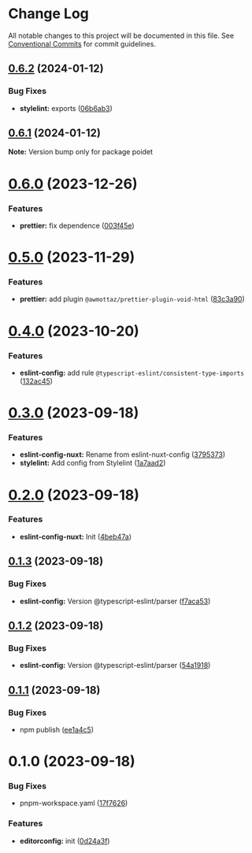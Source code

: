 # Change Log

All notable changes to this project will be documented in this file.
See [Conventional Commits](https://conventionalcommits.org) for commit guidelines.

## [0.6.2](https://github.com/poidet/config/compare/v0.6.1...v0.6.2) (2024-01-12)

### Bug Fixes

- **stylelint:** exports ([06b6ab3](https://github.com/poidet/config/commit/06b6ab365fb45bad7d9e7f1720be5e30c651ea3a))

## [0.6.1](https://github.com/poidet/config/compare/v0.6.0...v0.6.1) (2024-01-12)

**Note:** Version bump only for package poidet

# [0.6.0](https://github.com/poidet/config/compare/v0.5.0...v0.6.0) (2023-12-26)

### Features

- **prettier:** fix dependence ([003f45e](https://github.com/poidet/config/commit/003f45eb038a9e8525936ae607045ee320c46ebb))

# [0.5.0](https://github.com/poidet/config/compare/v0.4.0...v0.5.0) (2023-11-29)

### Features

- **prettier:** add plugin `@awmottaz/prettier-plugin-void-html` ([83c3a90](https://github.com/poidet/config/commit/83c3a90fc1c096b5bdbb1fd20bf9384f3f02cc69))

# [0.4.0](https://github.com/poidet/config/compare/v0.3.0...v0.4.0) (2023-10-20)

### Features

- **eslint-config:** add rule `@typescript-eslint/consistent-type-imports` ([132ac45](https://github.com/poidet/config/commit/132ac45906c8d824f47f6944607c7e8c9dd349e1))

# [0.3.0](https://github.com/poidet/config/compare/v0.2.0...v0.3.0) (2023-09-18)

### Features

- **eslint-config-nuxt:** Rename from eslint-nuxt-config ([3795373](https://github.com/poidet/config/commit/3795373e052c494df9029eb5c8360da3bf25a876))
- **stylelint:** Add config from Stylelint ([1a7aad2](https://github.com/poidet/config/commit/1a7aad25a201c6876dae0cfb77e91ed4de682ad8))

# [0.2.0](https://github.com/poidet/config/compare/v0.1.3...v0.2.0) (2023-09-18)

### Features

- **eslint-config-nuxt:** Init ([4beb47a](https://github.com/poidet/config/commit/4beb47a21a54bd51068553f0ee04be89752a7893))

## [0.1.3](https://github.com/poidet/config/compare/v0.1.2...v0.1.3) (2023-09-18)

### Bug Fixes

- **eslint-config:** Version @typescript-eslint/parser ([f7aca53](https://github.com/poidet/config/commit/f7aca5337004b64608ddf08c50c6275daef4e5c1))

## [0.1.2](https://github.com/poidet/config/compare/v0.1.1...v0.1.2) (2023-09-18)

### Bug Fixes

- **eslint-config:** Version @typescript-eslint/parser ([54a1918](https://github.com/poidet/config/commit/54a1918663d92459fad28e8ee57980b0324ffd31))

## [0.1.1](https://github.com/poidet/config/compare/v0.1.0...v0.1.1) (2023-09-18)

### Bug Fixes

- npm publish ([ee1a4c5](https://github.com/poidet/config/commit/ee1a4c54e9568334d0484337b9ade88c206f4022))

# 0.1.0 (2023-09-18)

### Bug Fixes

- pnpm-workspace.yaml ([17f7626](https://github.com/poidet/config/commit/17f76262da7156df3e1baf78418db8b97f5f2cc8))

### Features

- **editorconfig:** init ([0d24a3f](https://github.com/poidet/config/commit/0d24a3f67c0304aa507fbc853493f08d7acfb764))
